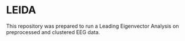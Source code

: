 # LEIDA

This repository was prepared to run a Leading Eigenvector Analysis on preprocessed and clustered EEG data.

